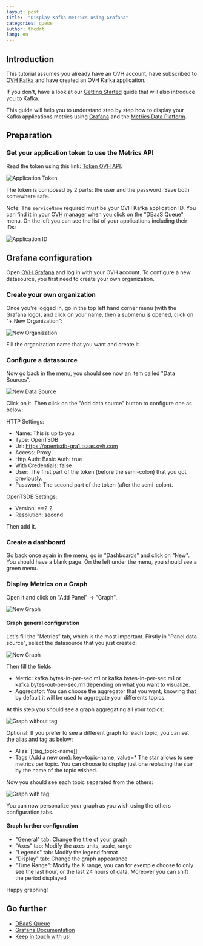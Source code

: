 ```yaml
---
layout: post
title:  "Display Kafka metrics using Grafana"
categories: queue
author: thcdrt
lang: en
---
```


## Introduction

This tutorial assumes you already have an OVH account, have subscribed to [OVH Kafka](https://www.runabove.com/dbaas-queue.xml) and have created an OVH Kafka application.

If you don't, have a look at our [Getting Started](https://community.runabove.com/kb/en/queue/getting-started-with-queue-as-a-service.html) guide that will also introduce you to Kafka.

This guide will help you to understand step by step how to display your Kafka applications metrics using [Grafana](https://grafana.tsaas.ovh.com) and the [Metrics Data Platform](https://www.ovh.com/fr/data-platforms/metrics/).

## Preparation
### Get your application token to use the Metrics API
Read the token using this link: [Token OVH API](https://api.ovh.com/console/#/dbaas/queue/%7BserviceName%7D/metrics/account#GET).

![Application Token](/kb/images/2017-01-31-kafka-metrics-grafana/token.png)

The token is composed by 2 parts: the user and the password. Save both somewhere safe.

Note: The `serviceName` required must be your OVH Kafka application ID. You can find it in your [OVH manager](https://www.ovh.com/manager/sunrise/dbaasQueue/index.html#/dbaasQueue) when you click on the "DBaaS Queue" menu. On the left you can see the list of your applications including their IDs:

![Application ID](/kb/images/2017-01-31-kafka-metrics-grafana/application_id.png)

## Grafana configuration
Open [OVH Grafana](https://grafana.tsaas.ovh.com) and log in with your OVH account.
To configure a new datasource, you first need to create your own organization.

### Create your own organization

Once you're logged in, go in the top left hand corner menu (with the Grafana logo), and click on your name, then a submenu is opened, click on "+ New Organization":

![New Organization](/kb/images/2017-01-31-kafka-metrics-grafana/new_organization.png)

Fill the organization name that you want and create it.

### Configure a datasource

Now go back in the menu, you should see now an item called "Data Sources".

![New Data Source](/kb/images/2017-01-31-kafka-metrics-grafana/data_source.png)

Click on it.
Then click on the "Add data source" button to configure one as below:

HTTP Settings:

  - Name: This is up to you
  - Type: OpenTSDB
  - Url: https://opentsdb-gra1.tsaas.ovh.com
  - Access: Proxy
  - Http Auth: Basic Auth: true
  - With Credentials: false
  - User: The first part of the token (before the semi-colon) that you got previously.
  - Password: The second part of the token (after the semi-colon).

OpenTSDB Settings:

  - Version: ==2.2
  - Resolution: second

Then add it.

### Create a dashboard

Go back once again in the menu, go in "Dashboards" and click on "New".
You should have a blank page. On the left under the menu, you should see a green menu.

### Display Metrics on a Graph

Open it and click on "Add Panel" -> "Graph".

![New Graph](/kb/images/2017-01-31-kafka-metrics-grafana/new_graph.png)

#### Graph general configuration

Let's fill the "Metrics" tab, which is the most important. Firstly in "Panel data source", select the datasource that you just created:

![New Graph](/kb/images/2017-01-31-kafka-metrics-grafana/select_datasource.png)

Then fill the fields:

  - Metric: kafka.bytes-in-per-sec.m1 or kafka.bytes-in-per-sec.m1 or
   kafka.bytes-out-per-sec.m1 depending on what you want to visualize.
  - Aggregator: You can choose the aggregator that you want, knowing that by default it will be used to aggregate your differents topics.

 At this step you should see a graph aggregating all your topics:

![Graph without tag](/kb/images/2017-01-31-kafka-metrics-grafana/graph_without_tag.png)

Optional: If you prefer to see a different graph for each topic, you can set the alias and tag as below:

 - Alias: [[tag_topic-name]]
 - Tags (Add a new one): key=topic-name, value=*
The star allows to see metrics per topic. You can choose to display just one replacing the star by the name of the topic wished.

Now you should see each topic separated from the others:

![Graph with tag](/kb/images/2017-01-31-kafka-metrics-grafana/graph_with_tag.png)

You can now personalize your graph as you wish using the others configuration tabs.

#### Graph further configuration

 - "General" tab: Change the title of your graph
 - "Axes" tab: Modify the axes units, scale, range
 - "Legends" tab: Modify the legend format
 - "Display" tab: Change the graph appearance
 - "Time Range": Modify the X range, you can for exemple choose to only see the last hour, or the last 24 hours of data. Moreover you can shift the period displayed

Happy graphing!

## Go further

- [DBaaS Queue](https://www.runabove.com/dbaas-queue.xml)
- [Grafana Documentation](http://docs.grafana.org/)
- [Keep in touch with us!](mailto:dbaas.queue-subscribe@ml.ovh.net)

